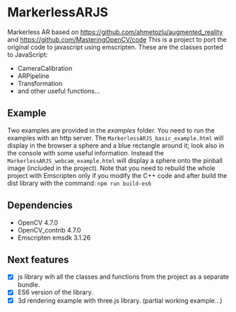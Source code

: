 # MarkerlessARJS
Markerless AR based on https://github.com/ahmetozlu/augmented_reality and https://github.com/MasteringOpenCV/code
This is a project to port the original code to javascript using emscripten.
These are the classes ported to JavaScript:
- CameraCalibration
- ARPipeline
- Transformation
- and other useful functions...

## Example

Two examples are provided in the *examples* folder. You need to run the examples with an http server. The `MarkerlessARJS_basic_example.html` will display  in the browser a sphere and a blue rectangle around it; look also in the console with some useful information.
Instead the `MarkerlessARJS_webcam_example.html` will display a sphere onto the pinball image (included in the project). 
Note that you need to rebuild the whole project with Emscripten only if you modify the C++ code and after build the dist library with the command:
`npm run build-es6`

## Dependencies

- OpenCV 4.7.0
- OpenCV_contrib 4.7.0
- Emscripten emsdk 3.1.26

## Next features

- [x] js library wih all the classes and functions from the project as a separate bundle.
- [x] ES6 version of the library.
- [x] 3d rendering example with three.js library. (partial working example...)
